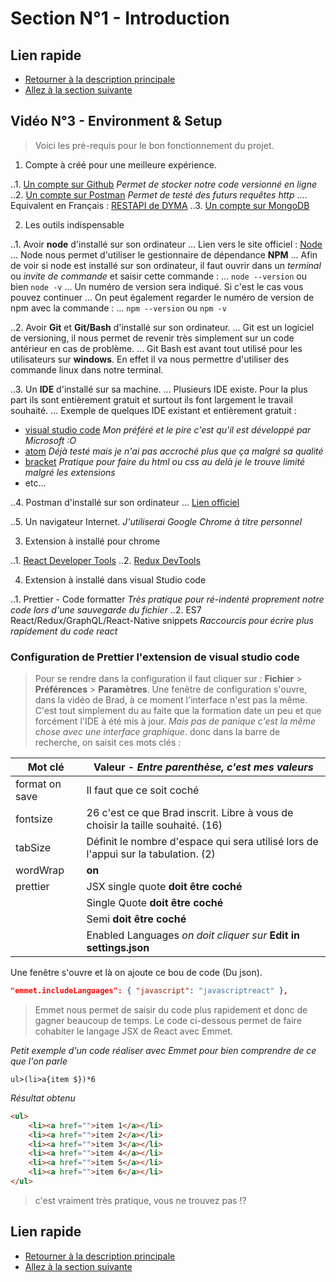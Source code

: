 # Section N°1 - Introduction

## Lien rapide

-   [Retourner à la description principale](../../README.md)
-   [Allez à la section suivante](../section_2/section_2.md)

## Vidéo N°3 - Environment & Setup

> Voici les pré-requis pour le bon fonctionnement du projet.

1. Compte à créé pour une meilleure expérience.

..1. [Un compte sur Github](https://github.com/) _Permet de stocker notre code versionné en ligne_
..2. [Un compte sur Postman](https://www.postman.com/) _Permet de testé des futurs requêtes http_
.... Equivalent en Français : [RESTAPI de DYMA](https://restapi.fr/)
..3. [Un compte sur MongoDB](https://www.mongodb.com/)

2. Les outils indispensable

..1. Avoir **node** d'installé sur son ordinateur
... Lien vers le site officiel : [Node](https://nodejs.org/en/)
... Node nous permet d'utiliser le gestionnaire de dépendance **NPM**
... Afin de voir si node est installé sur son ordinateur, il faut ouvrir dans un _terminal_ ou _invite de commande_ et saisir cette commande :
... `node --version` ou bien `node -v`
... Un numéro de version sera indiqué. Si c'est le cas vous pouvez continuer
... On peut également regarder le numéro de version de npm avec la commande :
... `npm --version` ou `npm -v`

..2. Avoir **Git** et **Git/Bash** d'installé sur son ordinateur.
... Git est un logiciel de versioning, il nous permet de revenir très simplement sur un code antérieur en cas de problème.
... Git Bash est avant tout utilisé pour les utilisateurs sur **windows**. En effet il va nous permettre d'utiliser des commande linux dans notre terminal.

..3. Un **IDE** d'installé sur sa machine.
... Plusieurs IDE existe. Pour la plus part ils sont entièrement gratuit et surtout ils font largement le travail souhaité.
... Exemple de quelques IDE existant et entièrement gratuit :

-   [visual studio code](https://visualstudio.microsoft.com/fr/) _Mon préféré et le pire c'est qu'il est développé par Microsoft :O_
-   [atom](https://atom.io/) _Déjà testé mais je n'ai pas accroché plus que ça malgré sa qualité_
-   [bracket](http://brackets.io/) _Pratique pour faire du html ou css au delà je le trouve limité malgré les extensions_
-   etc...

..4. Postman d'installé sur son ordinateur
... [Lien officiel](https://www.postman.com/)

..5. Un navigateur Internet. _J'utiliserai Google Chrome à titre personnel_

3. Extension à installé pour chrome

..1. [React Developer Tools](https://chrome.google.com/webstore/detail/react-developer-tools/fmkadmapgofadopljbjfkapdkoienihi?hl=fr)
..2. [Redux DevTools](https://chrome.google.com/webstore/detail/redux-devtools/lmhkpmbekcpmknklioeibfkpmmfibljd?hl=fr)

4. Extension à installé dans visual Studio code

..1. Prettier - Code formatter _Très pratique pour ré-indenté proprement notre code lors d'une sauvegarde du fichier_
..2. ES7 React/Redux/GraphQL/React-Native snippets _Raccourcis pour écrire plus rapidement du code react_

### Configuration de Prettier l'extension de visual studio code

> Pour se rendre dans la configuration il faut cliquer sur : **Fichier** > **Préférences** > **Paramètres**. Une fenêtre de configuration s'ouvre, dans la vidéo de Brad, à ce moment l'interface n'est pas la même. C'est tout simplement du au faite que la formation date un peu et que forcément l'IDE à été mis à jour. _Mais pas de panique c'est la même chose avec une interface graphique_. donc dans la barre de recherche, on saisit ces mots clés :

| Mot clé        | Valeur - _Entre parenthèse, c'est mes valeurs_                                     |
| -------------- | ---------------------------------------------------------------------------------- |
| format on save | Il faut que ce soit coché                                                          |
| fontsize       | 26 c'est ce que Brad inscrit. Libre à vous de choisir la taille souhaité. (16)     |
| tabSize        | Définit le nombre d'espace qui sera utilisé lors de l'appui sur la tabulation. (2) |
| wordWrap       | **on**                                                                             |
| prettier       | JSX single quote **doit être coché**                                               |
|                | Single Quote **doit être coché**                                                   |
|                | Semi **doit être coché**                                                           |
|                | Enabled Languages _on doit cliquer sur_ **Edit in settings.json**                  |

Une fenêtre s'ouvre et là on ajoute ce bou de code (Du json).

```json
"emmet.includeLanguages": { "javascript": "javascriptreact" },
```

> Emmet nous permet de saisir du code plus rapidement et donc de gagner beaucoup de temps. Le code ci-dessous permet de faire cohabiter le langage JSX de React avec Emmet.

_Petit exemple d'un code réaliser avec Emmet pour bien comprendre de ce que l'on parle_

```
ul>(li>a{item $})*6
```

_Résultat obtenu_

```html
<ul>
	<li><a href="">item 1</a></li>
	<li><a href="">item 2</a></li>
	<li><a href="">item 3</a></li>
	<li><a href="">item 4</a></li>
	<li><a href="">item 5</a></li>
	<li><a href="">item 6</a></li>
</ul>
```

> c'est vraiment très pratique, vous ne trouvez pas !?

## Lien rapide

-   [Retourner à la description principale](../../README.md)
-   [Allez à la section suivante](../section_2/section_2.md)
